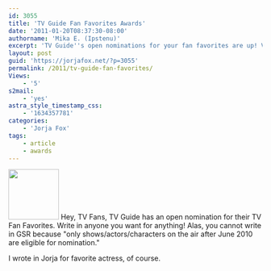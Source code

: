 ```yaml
---
id: 3055
title: 'TV Guide Fan Favorites Awards'
date: '2011-01-20T08:37:30-08:00'
authorname: 'Mika E. (Ipstenu)'
excerpt: 'TV Guide''s open nominations for your fan favorites are up! Vote for Jorja!'
layout: post
guid: 'https://jorjafox.net/?p=3055'
permalink: /2011/tv-guide-fan-favorites/
Views:
    - '5'
s2mail:
    - 'yes'
astra_style_timestamp_css:
    - '1634357781'
categories:
    - 'Jorja Fox'
tags:
    - article
    - awards
---
```


<img src="//static.jorjafox.net/wordpress/2011/01/tvguide-100x100.jpg" alt="" title="tvguide" width="100" height="100" class="alignleft size-thumbnail wp-image-3056" /> Hey, TV Fans, TV Guide has an open nomination for their TV Fan Favorites.  Write in anyone you want for anything!  Alas, you cannot write in GSR because "only shows/actors/characters on the air after June 2010 are eligible for nomination."

I wrote in Jorja for favorite actress, of course.
